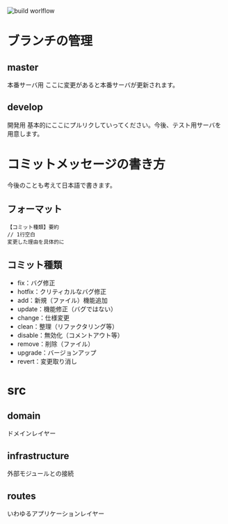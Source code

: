 ![build worlflow](https://github.com/Marie673/uni_app_server/workflows/Deploy%20to%20Amazon%20EC2/badge.svg)
# ブランチの管理
## master
本番サーバ用
ここに変更があると本番サーバが更新されます。

## develop
開発用
基本的にここにプルリクしていってください。今後、テスト用サーバを用意します。


# コミットメッセージの書き方
今後のことも考えて日本語で書きます。

## フォーマット
```
【コミット種類】要約
// 1行空白
変更した理由を具体的に
```

## コミット種類
* fix：バグ修正
* hotfix：クリティカルなバグ修正
* add：新規（ファイル）機能追加
* update：機能修正（バグではない）
* change：仕様変更
* clean：整理（リファクタリング等）
* disable：無効化（コメントアウト等）
* remove：削除（ファイル）
* upgrade：バージョンアップ
* revert：変更取り消し

# src
## domain
ドメインレイヤー
## infrastructure
外部モジュールとの接続
## routes
いわゆるアプリケーションレイヤー
